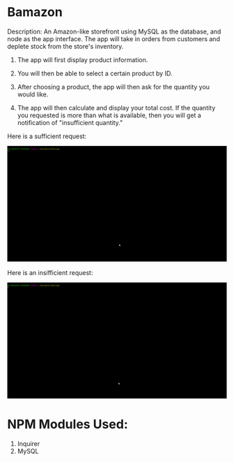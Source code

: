 # Bamazon

Description: An Amazon-like storefront using MySQL as the database, and node as the app interface. The app will take in orders from customers and deplete stock from the store's inventory.

1. The app will first display product information.

2. You will then be able to select a certain product by ID. 

3. After choosing a product, the app will then ask for the quantity you would like.

4. The app will then calculate and display your total cost. If the quantity you requested is more than what is available, then you will get a notification of "insufficient quantity." 

Here is a sufficient request:

![](sufficient_gif.gif)

Here is an insifficient request:

![](insufficient_gif.gif)

# NPM Modules Used: 

1. Inquirer
2. MySQL
